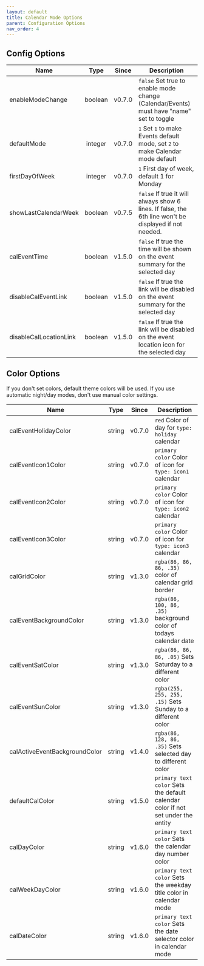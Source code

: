 ```yaml
---
layout: default
title: Calendar Mode Options
parent: Configuration Options
nav_order: 4
---
```


## Config Options

| Name                   |  Type   | Since  | Description                                                                                           |
| ---------------------- | :-----: | :----: | ----------------------------------------------------------------------------------------------------- |
| enableModeChange       | boolean | v0.7.0 | `false` Set true to enable mode change (Calendar/Events) must have "name" set to toggle               |
| defaultMode            | integer | v0.7.0 | `1` Set `1` to make Events default mode, set `2` to make Calendar mode default                        |
| firstDayOfWeek         | integer | v0.7.0 | `1` First day of week, default 1 for Monday                                                           |
| showLastCalendarWeek   | boolean | v0.7.5 | `false` If true it will always show 6 lines. If false, the 6th line won't be displayed if not needed. |
| calEventTime           | boolean | v1.5.0 | `false` If true the time will be shown on the event summary for the selected day                      |
| disableCalEventLink    | boolean | v1.5.0 | `false` If true the link will be disabled on the event summary for the selected day                   |
| disableCalLocationLink | boolean | v1.5.0 | `false` If true the link will be disabled on the event location icon for the selected day             |

## Color Options

If you don't set colors, default theme colors will be used. If you use automatic night/day modes, don't use manual color settings.

| Name                          |  Type  | Since  | Description                                                                      |
| ----------------------------- | :----: | :----: | -------------------------------------------------------------------------------- |
| calEventHolidayColor          | string | v0.7.0 | `red` Color of day for `type: holiday` calendar                                  |
| calEventIcon1Color            | string | v0.7.0 | `primary color` Color of icon for `type: icon1` calendar                         |
| calEventIcon2Color            | string | v0.7.0 | `primary color` Color of icon for `type: icon2` calendar                         |
| calEventIcon3Color            | string | v0.7.0 | `primary color` Color of icon for `type: icon3` calendar                         |
| calGridColor                  | string | v1.3.0 | `rgba(86, 86, 86, .35)` color of calendar grid border                            |
| calEventBackgroundColor       | string | v1.3.0 | `rgba(86, 100, 86, .35)` background color of todays calendar date                |
| calEventSatColor              | string | v1.3.0 | `rgba(86, 86, 86, .05)` Sets Saturday to a different color                       |
| calEventSunColor              | string | v1.3.0 | `rgba(255, 255, 255, .15)` Sets Sunday to a different color                      |
| calActiveEventBackgroundColor | string | v1.4.0 | `rgba(86, 128, 86, .35)` Sets selected day to different color                    |
| defaultCalColor               | string | v1.5.0 | `primary text color` Sets the default calendar color if not set under the entity |
| calDayColor                   | string | v1.6.0 | `primary text color` Sets the calendar day number color                          |
| calWeekDayColor               | string | v1.6.0 | `primary text color` Sets the weekday title color in calendar mode               |
| calDateColor                  | string | v1.6.0 | `primary text color` Sets the date selector color in calendar mode               |
